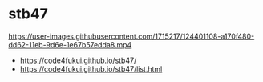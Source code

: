 # stb47

https://user-images.githubusercontent.com/1715217/124401108-a170f480-dd62-11eb-9d6e-1e67b57edda8.mp4

- https://code4fukui.github.io/stb47/
- https://code4fukui.github.io/stb47/list.html

